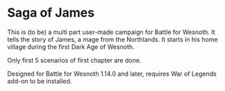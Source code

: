 Saga of James
=============

This is (to be) a multi part user-made campaign for Battle for Wesnoth. It tells the story of James, a mage from the Northlands. It starts in his home village during the first Dark Age of Wesnoth.

Only first 5 scenarios of first chapter are done.

Designed for Battle for Wesnoth 1.14.0 and later, requires War of Legends add-on to be installed.
